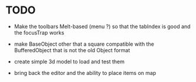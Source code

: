 # TODO

- Make the toolbars Melt-based (menu ?) so that the tabIndex is good and the focusTrap works

- make BaseObject other that a square compatible with the BufferedObject that is not the old Object format
- create simple 3d model to load and test them
- bring back the editor and the ability to place items on map
